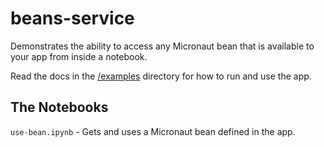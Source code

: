 beans-service
===

Demonstrates the ability to access any Micronaut bean that is available to your
app from inside a notebook.

Read the docs in the [/examples](../) directory for how to run and use the app.

## The Notebooks
`use-bean.ipynb` - Gets and uses a Micronaut bean defined in the app.
